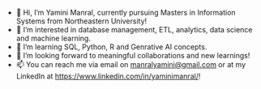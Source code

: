 - 👋 Hi, I’m Yamini Manral, currently pursuing Masters in Information Systems from Northeastern University!
- 👀 I’m interested in database management, ETL, analytics, data science and machine learning.
- 🌱 I’m learning SQL, Python, R and Genrative AI concepts.
- 💞️ I’m looking forward to meaningful collaborations and new learnings!
- 📫 You can reach me via email on manralyamini@gmail.com or at my LinkedIn at https://www.linkedin.com/in/yaminimanral/!
<!---
yamini-pixel/yamini-pixel is a ✨ special ✨ repository because its `README.md` (this file) appears on your GitHub profile.
You can click the Preview link to take a look at your changes.
--->
